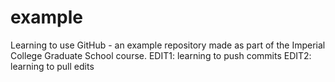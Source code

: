 # example
Learning to use GitHub - an example repository made as part of the Imperial College Graduate School course.
EDIT1: learning to push commits 
EDIT2: learning to pull edits
